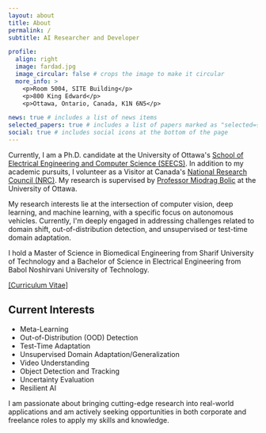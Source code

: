 ```yaml
---
layout: about
title: About
permalink: /
subtitle: AI Researcher and Developer

profile:
  align: right
  image: fardad.jpg
  image_circular: false # crops the image to make it circular
  more_info: >
    <p>Room 5004, SITE Building</p>
    <p>800 King Edward</p>
    <p>Ottawa, Ontario, Canada, K1N 6N5</p>

news: true # includes a list of news items
selected_papers: true # includes a list of papers marked as "selected={true}"
social: true # includes social icons at the bottom of the page
---
```


Currently, I am a Ph.D. candidate at the University of Ottawa's <a href="https://engineering.uottawa.ca/school-EECS" target="_blank">School of Electrical Engineering and Computer Science (SEECS)</a>. In addition to my academic pursuits, I volunteer as a Visitor at Canada's <a href="https://nrc.canada.ca/en" target="_blank">National Research Council (NRC)</a>. My research is supervised by <a href="https://engineering.uottawa.ca/people/bolic-miodrag" target="_blank">Professor Miodrag Bolic</a> at the University of Ottawa.

My research interests lie at the intersection of computer vision, deep learning, and machine learning, with a specific focus on autonomous vehicles. Currently, I'm deeply engaged in addressing challenges related to domain shift, out-of-distribution detection, and unsupervised or test-time domain adaptation.

I hold a Master of Science in Biomedical Engineering from Sharif University of Technology and a Bachelor of Science in Electrical Engineering from Babol Noshirvani University of Technology.

<a href="../assets/Fardad-Dadboud-FlowCV-Resume-20241031.pdf" target="_blank">[Curriculum Vitae]</a>

## Current Interests

- Meta-Learning
- Out-of-Distribution (OOD) Detection
- Test-Time Adaptation
- Unsupervised Domain Adaptation/Generalization
- Video Understanding
- Object Detection and Tracking
- Uncertainty Evaluation
- Resilient AI

I am passionate about bringing cutting-edge research into real-world applications and am actively seeking opportunities in both corporate and freelance roles to apply my skills and knowledge.
